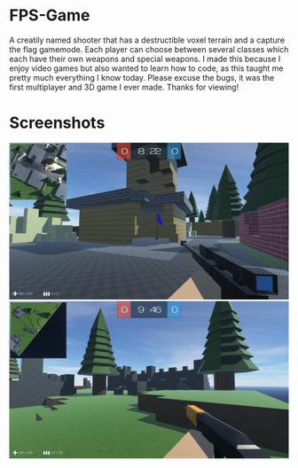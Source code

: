 # FPS-Game
A creatily named shooter that has a destructible voxel terrain and a capture the flag gamemode. Each player can choose between several classes which each have their own weapons and special weapons. I made this because I enjoy video games but also wanted to learn how to code, as this taught me pretty much everything I know today. Please excuse the bugs, it was the first multiplayer and 3D game I ever made. Thanks for viewing!

# Screenshots

![screenshot_1](screenshot_1.png)
![screenshot_2](screenshot_2.png)